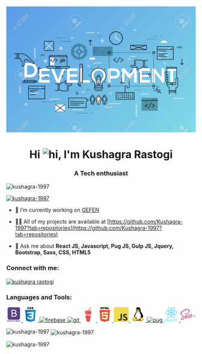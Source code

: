  #### ![MasterHead](https://github.com/Kushagra-1997/kushagra-1997/blob/main/img1.jpg?raw=true)

<h1 align="center">Hi <img src="https://user-images.githubusercontent.com/1303154/88677602-1635ba80-d120-11ea-84d8-d263ba5fc3c0.gif" width="28px" alt="hi">, I'm Kushagra Rastogi</h1>
<h3 align="center">A Tech enthusiast</h3>

<p align="left"> <img src="https://komarev.com/ghpvc/?username=kushagra-1997&label=Profile%20views&color=0e75b6&style=flat" alt="kushagra-1997" /> </p>

<p align="left"> <a href="https://github.com/ryo-ma/github-profile-trophy"><img src="https://github-profile-trophy.vercel.app/?username=kushagra-1997" alt="kushagra-1997" /></a> </p>

- 🔭 I’m currently working on [GEFEN](https://gefentechnologies.com/)

- 👨‍💻 All of my projects are available at [https://github.com/Kushagra-1997?tab=repositories](https://github.com/Kushagra-1997?tab=repositories)

- 💬 Ask me about **React JS, Javascript, Pug JS, Gulp JS, Jquery, Bootstrap, Sass, CSS, HTML5**

<h3 align="left">Connect with me:</h3>
<p align="left">
<a href="https://linkedin.com/in/kushagra rastogi" target="blank"><img align="center" src="https://raw.githubusercontent.com/rahuldkjain/github-profile-readme-generator/master/src/images/icons/Social/linked-in-alt.svg" alt="kushagra rastogi" height="30" width="40" /></a>
</p>

<h3 align="left">Languages and Tools:</h3>
<p align="left"> <a href="https://getbootstrap.com" target="_blank"> <img src="https://raw.githubusercontent.com/devicons/devicon/master/icons/bootstrap/bootstrap-plain-wordmark.svg" alt="bootstrap" width="40" height="40"/> </a> <a href="https://www.w3schools.com/css/" target="_blank"> <img src="https://raw.githubusercontent.com/devicons/devicon/master/icons/css3/css3-original-wordmark.svg" alt="css3" width="40" height="40"/> </a> <a href="https://firebase.google.com/" target="_blank"> <img src="https://www.vectorlogo.zone/logos/firebase/firebase-icon.svg" alt="firebase" width="40" height="40"/> </a> <a href="https://git-scm.com/" target="_blank"> <img src="https://www.vectorlogo.zone/logos/git-scm/git-scm-icon.svg" alt="git" width="40" height="40"/> </a> <a href="https://gulpjs.com" target="_blank"> <img src="https://raw.githubusercontent.com/devicons/devicon/master/icons/gulp/gulp-plain.svg" alt="gulp" width="40" height="40"/> </a> <a href="https://www.w3.org/html/" target="_blank"> <img src="https://raw.githubusercontent.com/devicons/devicon/master/icons/html5/html5-original-wordmark.svg" alt="html5" width="40" height="40"/> </a> <a href="https://developer.mozilla.org/en-US/docs/Web/JavaScript" target="_blank"> <img src="https://raw.githubusercontent.com/devicons/devicon/master/icons/javascript/javascript-original.svg" alt="javascript" width="40" height="40"/> </a> <a href="https://www.linux.org/" target="_blank"> <img src="https://raw.githubusercontent.com/devicons/devicon/master/icons/linux/linux-original.svg" alt="linux" width="40" height="40"/> </a> <a href="https://pugjs.org" target="_blank"> <img src="https://cdn.worldvectorlogo.com/logos/pug.svg" alt="pug" width="40" height="40"/> </a> <a href="https://reactjs.org/" target="_blank"> <img src="https://raw.githubusercontent.com/devicons/devicon/master/icons/react/react-original-wordmark.svg" alt="react" width="40" height="40"/> </a> <a href="https://sass-lang.com" target="_blank"> <img src="https://raw.githubusercontent.com/devicons/devicon/master/icons/sass/sass-original.svg" alt="sass" width="40" height="40"/> </a> </p>
<p></p>
<p><img align="left" src="https://github-readme-stats.vercel.app/api/top-langs?username=kushagra-1997&show_icons=true&locale=en&layout=compact" alt="kushagra-1997" /></p>

<p>&nbsp;<img align="center" src="https://github-readme-stats.vercel.app/api?username=kushagra-1997&show_icons=true&locale=en" alt="kushagra-1997" /></p>

<p><img align="center" src="https://github-readme-streak-stats.herokuapp.com/?user=kushagra-1997&" alt="kushagra-1997" /></p>
